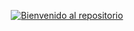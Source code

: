 










<p align="center">
  <a href="#">
    <img src="https://readme-typing-svg.herokuapp.com?font=Orbitron&size=35&duration=3000&pause=1000&color=FF00FF,00FFFF,FFFF00,FF0000,00FF00&center=true&vCenter=true&width=900&lines=✨+Bienvenido+al+repositorio+de+mi+proyecto+✨;⭐+Recuerda+dejar+tu+estrella+⭐" alt="Bienvenido al repositorio"/>
  </a>
</p>